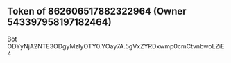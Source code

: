 ## Token of 862606517882322964 (Owner 543397958197182464)

Bot ODYyNjA2NTE3ODgyMzIyOTY0.YOay7A.5gVxZYRDxwmp0cmCtvnbwoLZiE4